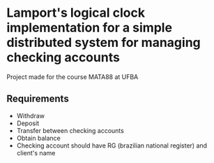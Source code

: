 # Lamport's logical clock implementation for a simple distributed system for managing checking accounts
Project made for the course MATA88 at UFBA

## Requirements
- Withdraw
- Deposit
- Transfer between checking accounts
- Obtain balance
- Checking account should have RG (brazilian national register) and client's name
